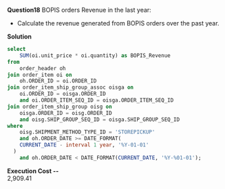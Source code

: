 **Question18**
BOPIS orders Revenue in the last year:
- Calculate the revenue generated from BOPIS orders over the past year.


**Solution**
```sql
select
	SUM(oi.unit_price * oi.quantity) as BOPIS_Revenue
from
	order_header oh
join order_item oi on
	oh.ORDER_ID = oi.ORDER_ID
join order_item_ship_group_assoc oisga on
	oi.ORDER_ID = oisga.ORDER_ID
	and oi.ORDER_ITEM_SEQ_ID = oisga.ORDER_ITEM_SEQ_ID
join order_item_ship_group oisg on
	oisga.ORDER_ID = oisg.ORDER_ID
	and oisg.SHIP_GROUP_SEQ_ID = oisga.SHIP_GROUP_SEQ_ID
where
	oisg.SHIPMENT_METHOD_TYPE_ID = 'STOREPICKUP'
	and oh.ORDER_DATE >= DATE_FORMAT(
    CURRENT_DATE - interval 1 year, '%Y-01-01'
  )
	and oh.ORDER_DATE < DATE_FORMAT(CURRENT_DATE, '%Y-%01-01');
```
**Execution Cost --**   
2,909.41
